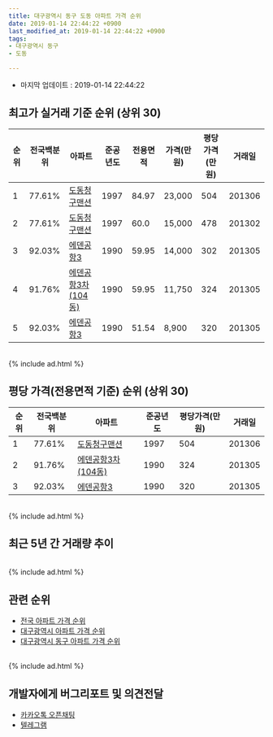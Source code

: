 ```yaml
---
title: 대구광역시 동구 도동 아파트 가격 순위
date: 2019-01-14 22:44:22 +0900
last_modified_at: 2019-01-14 22:44:22 +0900
tags:
- 대구광역시 동구
- 도동

---
```


* 마지막 업데이트 : 2019-01-14 22:44:22

## 최고가 실거래 기준 순위 (상위 30)


|순위|전국백분위|아파트|준공년도|전용면적|가격(만원)|평당가격(만원)|거래일|
|---|---|---|---|---|---|---|---|
|1|77.61%|[도동청구맨션](https://search.naver.com/search.naver?query=%EB%8C%80%EA%B5%AC%EA%B4%91%EC%97%AD%EC%8B%9C+%EB%8F%99%EA%B5%AC+%EB%8F%84%EB%8F%99+%EB%8F%84%EB%8F%99%EC%B2%AD%EA%B5%AC%EB%A7%A8%EC%85%98)|1997|84.97|23,000|504|201306|
|2|77.61%|[도동청구맨션](https://search.naver.com/search.naver?query=%EB%8C%80%EA%B5%AC%EA%B4%91%EC%97%AD%EC%8B%9C+%EB%8F%99%EA%B5%AC+%EB%8F%84%EB%8F%99+%EB%8F%84%EB%8F%99%EC%B2%AD%EA%B5%AC%EB%A7%A8%EC%85%98)|1997|60.0|15,000|478|201302|
|3|92.03%|[에덴공항3](https://search.naver.com/search.naver?query=%EB%8C%80%EA%B5%AC%EA%B4%91%EC%97%AD%EC%8B%9C+%EB%8F%99%EA%B5%AC+%EB%8F%84%EB%8F%99+%EC%97%90%EB%8D%B4%EA%B3%B5%ED%95%AD3)|1990|59.95|14,000|302|201305|
|4|91.76%|[에덴공항3차(104동)](https://search.naver.com/search.naver?query=%EB%8C%80%EA%B5%AC%EA%B4%91%EC%97%AD%EC%8B%9C+%EB%8F%99%EA%B5%AC+%EB%8F%84%EB%8F%99+%EC%97%90%EB%8D%B4%EA%B3%B5%ED%95%AD3%EC%B0%A8%28104%EB%8F%99%29)|1990|59.95|11,750|324|201305|
|5|92.03%|[에덴공항3](https://search.naver.com/search.naver?query=%EB%8C%80%EA%B5%AC%EA%B4%91%EC%97%AD%EC%8B%9C+%EB%8F%99%EA%B5%AC+%EB%8F%84%EB%8F%99+%EC%97%90%EB%8D%B4%EA%B3%B5%ED%95%AD3)|1990|51.54|8,900|320|201305|


<br>
{% include ad.html %}
<br>

## 평당 가격(전용면적 기준) 순위 (상위 30)


|순위|전국백분위|아파트|준공년도|평당가격(만원)|거래일|
|---|---|---|---|---|---|
|1|77.61%|[도동청구맨션](https://search.naver.com/search.naver?query=%EB%8C%80%EA%B5%AC%EA%B4%91%EC%97%AD%EC%8B%9C+%EB%8F%99%EA%B5%AC+%EB%8F%84%EB%8F%99+%EB%8F%84%EB%8F%99%EC%B2%AD%EA%B5%AC%EB%A7%A8%EC%85%98)|1997|504|201306|
|2|91.76%|[에덴공항3차(104동)](https://search.naver.com/search.naver?query=%EB%8C%80%EA%B5%AC%EA%B4%91%EC%97%AD%EC%8B%9C+%EB%8F%99%EA%B5%AC+%EB%8F%84%EB%8F%99+%EC%97%90%EB%8D%B4%EA%B3%B5%ED%95%AD3%EC%B0%A8%28104%EB%8F%99%29)|1990|324|201305|
|3|92.03%|[에덴공항3](https://search.naver.com/search.naver?query=%EB%8C%80%EA%B5%AC%EA%B4%91%EC%97%AD%EC%8B%9C+%EB%8F%99%EA%B5%AC+%EB%8F%84%EB%8F%99+%EC%97%90%EB%8D%B4%EA%B3%B5%ED%95%AD3)|1990|320|201305|


<br>
{% include ad.html %}
<br>

## 최근 5년 간 거래량 추이


<div style="width:100%;">
    <canvas id="deal_progress" height="250"></canvas>
</div>

<script>
new Chart(document.getElementById("deal_progress"), {
    type: 'line',
    data: {
        labels: ['201401','201402','201403','201404','201405','201406','201407','201408','201409','201410','201411','201412','201501','201502','201503','201504','201505','201506','201507','201508','201509','201510','201511','201512','201601','201602','201603','201604','201605','201606','201607','201608','201609','201610','201611','201612','201701','201702','201703','201704','201705','201706','201707','201708','201709','201710','201711','201712','201801','201802','201803','201804','201805','201806','201807','201808','201809','201810','201811','201812','201901'],
        datasets: [{
            label: '실거래 수',
            pointRadius: 1,
            data: [0, 1, 0, 1, 1, 4, 0, 0, 1, 2, 3, 3, 2, 3, 4, 4, 1, 1, 3, 3, 0, 3, 1, 1, 1, 0, 1, 1, 0, 1, 2, 1, 1, 0, 0, 0, 1, 1, 2, 1, 1, 1, 2, 0, 1, 3, 1, 1, 1, 4, 2, 3, 0, 1, 3, 2, 1, 1, 3, 0, 0],
            borderColor: "rgba(255, 201, 14, 1)",
            backgroundColor: "rgba(255, 201, 14, 0.5)",
            fill: true,
        }]
    },
    options: {
        responsive: true,
        title: {
            display: true,
            text: '5년간 거래량 추이'
        },
        tooltips: {
            mode: 'index',
            intersect: false,
        },
        hover: {
            mode: 'nearest',
            intersect: true
        },
        scales: {
            xAxes: [{
                display: true,
                scaleLabel: {
                    display: true,
                    labelString: '년/월'
                }
            }],
            yAxes: [{
                display: true,
                ticks: {
                    suggestedMin: 0,
                },
                scaleLabel: {
                    display: true,
                    labelString: '실거래 수'
                }
            }]
        }
    }
});

</script>


<br>
{% include ad.html %}
<br>

## 관련 순위

- [전국 아파트 가격 순위](https://inasie.github.io/apt-ranking/전국)
- [대구광역시 아파트 가격 순위](https://inasie.github.io/apt-ranking/대구광역시)
- [대구광역시 동구 아파트 가격 순위](https://inasie.github.io/apt-ranking/대구광역시-동구)


<br>
{% include ad.html %}
<br>

## 개발자에게 버그리포트 및 의견전달

- [카카오톡 오픈채팅](https://open.kakao.com/o/gLJUAP4)
- [텔레그램](https://t.me/inasie)


